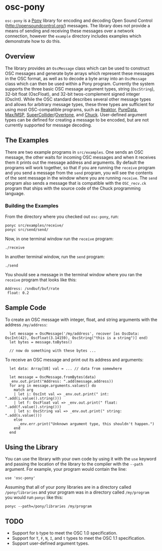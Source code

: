 # osc-pony

`osc-pony` is a [Pony](http://ponylang.org) library for encoding and
decoding Open Sound Control (http://opensoundcontrol.org/)
messages. The library does not provide a means of sending and
receiving these messages over a network connection, however the
`example` directory includes examples which demonstrate how to do
this.

## Overview

The library provides an `OscMessage` class which can be used to
construct OSC messages and generate byte arrays which represent these
messages in the OSC format, as well as to decode a byte array into an
`OscMessage` class which can then be used within a Pony
program. Currently the system supports the three basic OSC message
argument types, string (`OscString`), 32-bit float (OscFloat), and
32-bit twos-complement signed integer (OscInt). While the OSC standard
describes several other message types and allows for arbitrary message
types, these three types are sufficient for using most OSC-compatible
programs, such as
[Reaktor](http://www.native-instruments.com/en/products/komplete/synths/reaktor-6/),
[PureData](http://puredata.info),
[Max/MSP](https://cycling74.com/products/max/),
[SuperCollider](http://supercollider.github.io)/[Overtone](http://overtone.github.io),
and [Chuck](http://chuck.cs.princeton.edu). User-defined argument
types can be defined for creating a message to be encoded, but are not
currently supported for message decoding.

## The Examples

There are two example programs in `src/examples`. One sends an OSC
message, the other waits for incoming OSC messages and when it
receives them it prints out the message address and arguments. By
default the programs will work together, so that if you are running
the `receive` program and you send a message from the `send` program,
you will see the contents of the sent message in the window where you
are running `receive`. The `send` program also sends a message that is
compatible with the `OSC_recv.ck` program that ships with the source
code of the Chuck programming language.

### Building the Examples

From the directory where you checked out `osc-pony`, run:

```
ponyc src/examples/receive/
ponyc src/send/send/
```

Now, in one terminal window run the `receive` program:

```
./receive
```

In another terminal window, run the `send` program:

```
./send
```

You should see a message in the terminal window where you ran the
`receive` program that looks like this:

```
Address: /sndbuf/buf/rate
 float: 0.2
```

## Sample Code

To create an OSC message with integer, float, and string arguments with the address `/my/address`:

```
  let message = OscMessage('/my/address', recover [as OscData: OscInt(42), OscFloat(3.14159), OscString("this is a string")] end)
  let bytes = message.toBytes()

  // now do something with these bytes ...
```

To receive an OSC message and print out its address and arguments:

```
  let data: Array[U8] val = ... // data from somewhere

  let message = OscMessage.fromBytes(data)
  _env.out.print("Address: ".add(message.address))
  for arg in message.arguments.values() do
    match arg
    | let i: OscInt val => _env.out.print(" int: ".add(i.value().string()))
    | let f: OscFloat val => _env.out.print(" float: ".add(f.value().string()))
    | let s: OscString val => _env.out.print(" string: ".add(s.value()))
    else
      _env.err.print("Unknown argument type, this shouldn't happen.")
    end
  end
```

## Using the Library

You can use the library with your own code by using it with the `use`
keyword and passing the location of the library to the compiler with
the `--path` argument. For example, your program would contain the line:

```
use 'osc-pony'
```

Assuming that all of your pony libraries are in a directory called
`/pony/libraries` and your program was in a directory called
`/my/program` you would run `ponyc` like this:

```
ponyc --path=/pony/libraries /my/program
```

## TODO

* Support for `b` type to meet the OSC 1.0 specification.
* Support for `T`, `F`, `N`, `I`, and `t` types to meet the OSC 1.1 specification.
* Support user-defined argument types.